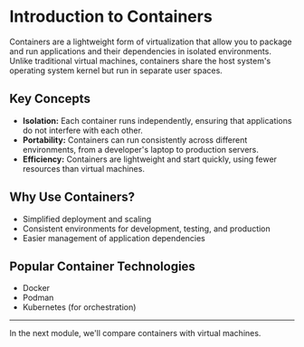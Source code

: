 # Introduction to Containers

Containers are a lightweight form of virtualization that allow you to package and run applications and their dependencies in isolated environments. Unlike traditional virtual machines, containers share the host system's operating system kernel but run in separate user spaces.

## Key Concepts
- **Isolation:** Each container runs independently, ensuring that applications do not interfere with each other.
- **Portability:** Containers can run consistently across different environments, from a developer's laptop to production servers.
- **Efficiency:** Containers are lightweight and start quickly, using fewer resources than virtual machines.

## Why Use Containers?
- Simplified deployment and scaling
- Consistent environments for development, testing, and production
- Easier management of application dependencies

## Popular Container Technologies
- Docker
- Podman
- Kubernetes (for orchestration)

---

In the next module, we'll compare containers with virtual machines.
